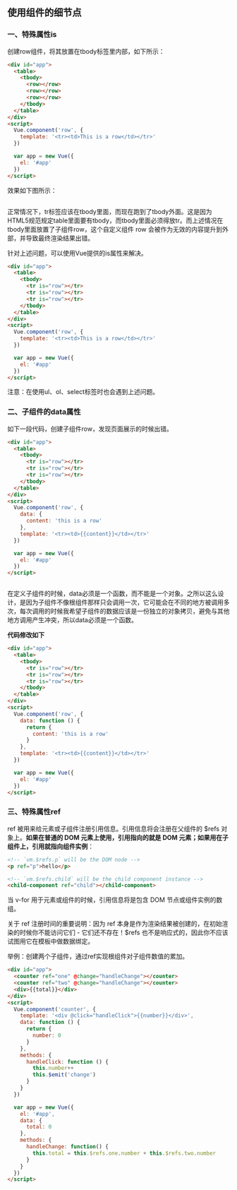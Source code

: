 
## 使用组件的细节点 

### 一、特殊属性is

创建row组件，将其放置在tbody标签里内部，如下所示：

```HTML
<div id="app">
  <table>
    <tbody>
      <row></row>
      <row></row>
      <row></row>
    </tbody>
  </table>
</div>
<script>
  Vue.component('row', {
    template: '<tr><td>This is a row</td></tr>'
  })

  var app = new Vue({
    el: '#app'
  })
</script>
```

效果如下图所示：

![]()

正常情况下，tr标签应该在tbody里面，而现在跑到了tbody外面。这是因为HTML5规范规定table里面要有tbody，而tbody里面必须得放tr。而上述情况在tbody里面放置了子组件row，这个自定义组件 row 会被作为无效的内容提升到外部，并导致最终渲染结果出错。

针对上述问题，可以使用Vue提供的is属性来解决。

```HTML
<div id="app">
  <table>
    <tbody>
      <tr is="row"></tr>
      <tr is="row"></tr>
      <tr is="row"></tr>
    </tbody>
  </table>
</div>
<script>
  Vue.component('row', {
    template: '<tr><td>This is a row</td></tr>'
  })

  var app = new Vue({
    el: '#app'
  })
</script>
```

注意：在使用ul、ol、select标签时也会遇到上述问题。

### 二、子组件的data属性

如下一段代码，创建子组件row，发现页面展示的时候出错。

```HTML
<div id="app">
  <table>
    <tbody>
      <tr is="row"></tr>
      <tr is="row"></tr>
      <tr is="row"></tr>
    </tbody>
  </table>
</div>
<script>
  Vue.component('row', {
    data: {
      content: 'this is a row'
    },
    template: '<tr><td>{{content}}</td></tr>'
  })

  var app = new Vue({
    el: '#app'
  })
</script>
```

![]()

在定义子组件的时候，data必须是一个函数，而不能是一个对象。之所以这么设计，是因为子组件不像根组件那样只会调用一次，它可能会在不同的地方被调用多次，每次调用的时候我希望子组件的数据应该是一份独立的对象拷贝，避免与其他地方调用产生冲突，所以data必须是一个函数。

**代码修改如下**

```HTML
<div id="app">
  <table>
    <tbody>
      <tr is="row"></tr>
      <tr is="row"></tr>
      <tr is="row"></tr>
    </tbody>
  </table>
</div>
<script>
  Vue.component('row', {
    data: function () {
      return {
        content: 'this is a row'
      }
    },
    template: '<tr><td>{{content}}</td></tr>'
  })

  var app = new Vue({
    el: '#app'
  })
</script>
```

### 三、特殊属性ref

ref 被用来给元素或子组件注册引用信息。引用信息将会注册在父组件的 $refs 对象上。**如果在普通的 DOM 元素上使用，引用指向的就是 DOM 元素；如果用在子组件上，引用就指向组件实例**：

```HTML
<!-- `vm.$refs.p` will be the DOM node -->
<p ref="p">hello</p>

<!-- `vm.$refs.child` will be the child component instance -->
<child-component ref="child"></child-component>
```

当 v-for 用于元素或组件的时候，引用信息将是包含 DOM 节点或组件实例的数组。

关于 ref 注册时间的重要说明：因为 ref 本身是作为渲染结果被创建的，在初始渲染的时候你不能访问它们 - 它们还不存在！$refs 也不是响应式的，因此你不应该试图用它在模板中做数据绑定。

举例：创建两个子组件，通过ref实现根组件对子组件数值的累加。

```HTML
<div id="app">
  <counter ref="one" @change="handleChange"></counter>
  <counter ref="two" @change="handleChange"></counter>
  <div>{{total}}</div>
</div>
<script>
  Vue.component('counter', {
    template: '<div @click="handleClick">{{number}}</div>',
    data: function () {
      return {
        number: 0
      }
    },
    methods: {
      handleClick: function () {
        this.number++
        this.$emit('change')
      }
    }
  })

  var app = new Vue({
    el: '#app',
    data: {
      total: 0
    },
    methods: {
      handleChange: function() {
        this.total = this.$refs.one.number + this.$refs.two.number
      }
    }
  })
</script>
```